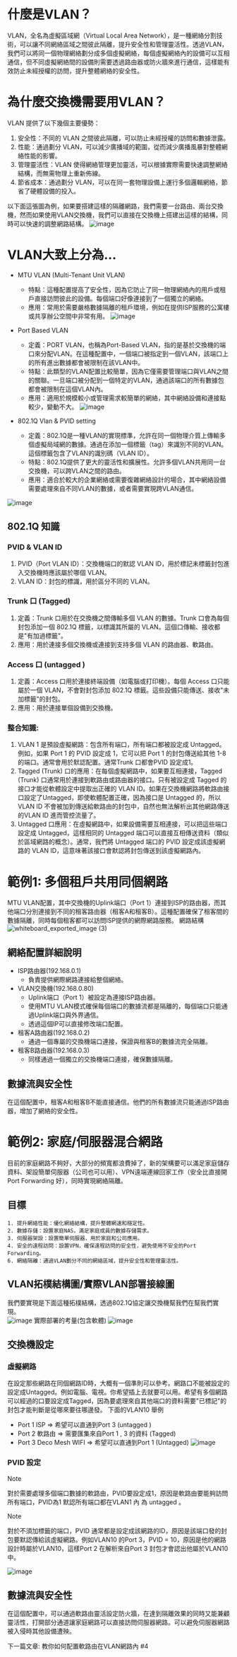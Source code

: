 # 什麼是VLAN？ 
VLAN，全名為虛擬區域網（Virtual Local Area Network），是一種網絡分割技術，可以讓不同網絡區域之間彼此隔離，提升安全性和管理靈活性。透過VLAN，我們可以將同一個物理網絡劃分成多個虛擬網絡，每個虛擬網絡內的設備可以互相通信，但不同虛擬網絡間的設備則需要透過路由器或防火牆來進行通信，這樣能有效防止未經授權的訪問，提升整體網絡的安全性。

# 為什麼交換機需要用VLAN？
VLAN 提供了以下幾個主要優勢：
1. 安全性：不同的 VLAN 之間彼此隔離，可以防止未經授權的訪問和數據泄露。
2. 性能：通過劃分 VLAN，可以減少廣播域的範圍，從而減少廣播風暴對整體網絡性能的影響。
3. 管理靈活性：VLAN 使得網絡管理更加靈活，可以根據實際需要快速調整網絡結構，而無需物理上重新佈線。
4. 節省成本：通過劃分 VLAN，可以在同一套物理設備上運行多個邏輯網絡，節省了硬體設備的投入。

以下面這張圖為例，如果要搭建這樣的隔離網路，我們需要一台路由、兩台交換機，然而如果使用VLAN交換機，我們可以直接在交換機上搭建出這樣的結構，同時可以快速的調整網路結構。
![image](https://github.com/hhjjy/hhjjy.github.io/assets/45664168/2e13d2c5-b10e-40a5-a9e1-f91754154e62)

# VLAN大致上分為...
 - MTU VLAN (Multi-Tenant Unit VLAN)
    - 特點：這種配置提高了安全性，因為它防止了同一物理網絡內的用戶或租戶直接訪問彼此的設備。每個端口好像連接到了一個獨立的網絡。
    - 應用：常用於需要嚴格數據隔離的租戶環境，例如在提供ISP服務的公寓樓或共享辦公空間中非常有用。
![image](https://github.com/hhjjy/hhjjy.github.io/assets/45664168/6bfca0ee-5f69-46ee-b5a4-6296551b0b83)
  
  - Port Based VLAN 
    - 定義：PORT VLAN，也稱為Port-Based VLAN，指的是基於交換機的端口來分配VLAN。在這種配置中，一個端口被指定到一個VLAN，該端口上的所有進出數據都會被限制在該VLAN中。
    - 特點：此類型的VLAN配置比較簡單，因為它僅需要管理端口與VLAN之間的關聯。一旦端口被分配到一個特定的VLAN，通過該端口的所有數據包都會被限制在這個VLAN內。
    - 應用：適用於規模較小或管理需求較簡單的網絡，其中網絡設備和連接點較少，變動不大。
![image](https://github.com/hhjjy/hhjjy.github.io/assets/45664168/c0ea0159-c93c-4adf-9d5e-d10b3eb7b51b)
  - 802.1Q Vlan & PVID setting 
    - 定義：802.1Q是一種VLAN的實現標準，允許在同一個物理介質上傳輸多個虛擬局域網的數據。通過在添加一個標籤（tag）來識別不同的VLAN。這個標籤包含了VLAN的識別碼（VLAN ID）。
    - 特點：802.1Q提供了更大的靈活性和擴展性。允許多個VLAN共用同一台交換機，可以跨VLAN之間的路由。
    - 應用：適合於較大的企業網絡或需要復雜網絡設計的場合，其中網絡設備需要處理來自不同VLAN的數據，或者需要實現跨VLAN通信。
    
![image](https://github.com/hhjjy/hhjjy.github.io/assets/45664168/ced3b540-9263-442d-8819-7383702b88d2)

## 802.1Q 知識
### PVID & VLAN ID
1. PVID（Port VLAN ID）：交換機端口的默認 VLAN ID，用於標記未標籤封包進入交換機時應該屬於哪個 VLAN。
2. VLAN ID：封包的標識，用於區分不同的 VLAN。
### Trunk 口 (Tagged)
1. 定義：Trunk 口用於在交換機之間傳輸多個 VLAN 的數據。Trunk 口會為每個封包添加一個 802.1Q 標籤，以標識其所屬的 VLAN。這個口傳輸、接收都是"有加過標籤"。
2. 應用：用於連接多個交換機或連接到支持多個 VLAN 的路由器、軟路由。
### Access 口  (untagged )
1. 定義：Access 口用於連接終端設備（如電腦或打印機）。每個 Access 口只能屬於一個 VLAN，不會對封包添加 802.1Q 標籤。這些設備只能傳送、接收"未加標籤"的封包。    
2. 應用：用於連接單個設備到交換機。
### 整合知識:

1.  VLAN 1 是預設虛擬網路：包含所有端口，所有端口都被設定成 Untagged。例如，如果 Port 1 的 PVID 設定成 1，它可以把 Port 1 的封包傳送給其他 1-8 的端口。通常會用於默認配置。通常Trunk 口都會PVID 設定成1。
3. Tagged (Trunk) 口的應用：在每個虛擬網路中，如果要互相連接，Tagged (Trunk) 口通常用於連接到軟路由或路由器的接口。只有被設定成 Tagged 的接口才能從軟體設定中提取出正確的 VLAN ID。如果在交換機網路將軟路由接口設定了Untagged，即使軟體配置正確，因為接口是 Untagged 的，所以 VLAN ID 不會被加到傳送給軟路由的封包中，自然也無法解析出其他網路傳送的VLAN ID 進而管控流量了。
4. Untagged 口應用：在虛擬網路中，如果設備需要互相連接，可以把這些端口設定成 Untagged，這樣相同的 Untagged 端口可以直接互相傳送資料（類似於區域網路的概念）。通常，我們將 Untagged 端口的 PVID 設定成該虛擬網路的 VLAN ID，這意味著該接口會默認將封包傳送到該虛擬網路內。

# 範例1: 多個租戶共用同個網路
  MTU VLAN配置，其中交換機的Uplink端口（Port 1）連接到ISP的路由器，而其他端口分別連接到不同的租客路由器（租客A和租客B）。這種配置確保了租客間的數據隔離，同時每個租客都可以訪問ISP提供的網際網路服務。
網路結構
![whiteboard_exported_image (3)](https://github.com/hhjjy/hhjjy.github.io/assets/45664168/fb75e72c-2783-4031-9f78-6c92d1cf994f)
## 網絡配置詳細說明
  - ISP路由器(192.168.0.1)
    - 負責提供網際網路連接給整個網絡。
  - VLAN交換機(192.168.0.80)
    - Uplink端口（Port 1）被設定為連接ISP路由器。
    - 使用MTU VLAN模式確保每個端口的數據流都是隔離的，每個端口只能通過Uplink端口與外界通信。
    - 透過這個IP可以直接修改端口配置。
  - 租客A路由器(192.168.0.2)
    - 通過一個專屬的交換機端口連接，保證與租客B的數據流完全隔離。
  - 租客B路由器(192.168.0.3)
    - 同樣通過一個獨立的交換機端口連接，確保數據隔離。
## 數據流與安全性
  在這個配置中，租客A和租客B不能直接通信。他們的所有數據流只能通過ISP路由器，增加了網絡的安全性。
# 範例2: 家庭/伺服器混合網路
  目前的家庭網路不夠好，大部分的頻寬都浪費掉了，新的架構要可以滿足家庭儲存資料、架設簡單伺服器（公司也可以用）、VPN遠端連線回家工作（安全比直接開Port Forwarding 好），同時實現網絡隔離。
## 目標
    1. 提升網絡性能：優化網絡結構，提升整體網速和穩定性。
    2. 數據存儲：設置家庭NAS，滿足家庭成員的數據存儲需求。
    3. 伺服器架設：設置簡單伺服器，用於家庭和公司應用。
    4. 安全的遠程訪問：設置VPN，確保遠程訪問的安全性，避免使用不安全的Port Forwarding。
    6. 網絡隔離：通過VLAN劃分不同的網絡區域，提升安全性和管理靈活性。
## VLAN拓樸結構圖/實際VLAN部署接線圖
我們要實現是下面這種拓樸結構，透過802.1Q協定讓交換機幫我們在幫我們實現。    
![image](https://github.com/hhjjy/hhjjy.github.io/assets/45664168/67a8743f-b5a7-4bc6-8f43-6ff8ba6b1695)
實際部署的考量(包含軟體)
![image](https://github.com/hhjjy/hhjjy.github.io/assets/45664168/e956ba5a-a14b-4568-8301-18c203b1aee4)

## 交換機設定
### 虛擬網路
在設定那些網路在同個網路ID時，大概有一個準則可以參考。網路口不能被設定的設定成Untagged。例如電腦、電視。你希望插上去就要可以用。希望有多個網路可以經過的口要設定成Tagged，因為要處理來自其他端口的資料需要"已標記"的封包才能判斷是從哪來要往哪邊發。
下面的VLAN10 舉例
- Port 1 ISP => 希望可以直通到Port 3 (untagged )
- Port 2 軟路由 => 需要匯集來自Port 1 , 3 的資料 (Tagged) 
- Port 3 Deco Mesh WIFI => 希望可以直通到Port 1 (Untagged)
![image](https://github.com/hhjjy/hhjjy.github.io/assets/45664168/231e1fc4-ed55-402f-ad7b-8abe690e4550)
### PVID 設定
> [!NOTE]
> 對於需要處理多個端口數據的軟路由，PVID要設定成1，原因是軟路由要能夠訪問所有端口，PVID為1 默認所有端口都在VLAN1 內 為 untagged 。

> [!NOTE]
> 對於不須加標籤的端口，PVID 通常都是設定成該網路的ID，原因是該端口發的封包要默認傳給該虛擬網路。例如VLAN10 的Port 3，PVID = 10，原因是他的網路設計時屬於VLAN10，這樣Port 2 在解析來自Port 3 封包才會認出他屬於VLAN10中。

![image](https://github.com/hhjjy/hhjjy.github.io/assets/45664168/97db2925-4c86-467c-8235-ee46ff5f5f55)
## 數據流與安全性
在這個配置中，可以通過軟路由靈活設定防火牆，在達到隔離效果的同時又能兼顧靈活性，打開部分通道讓家庭網路可以直接訪問伺服器網路。可以避免伺服器網路被入侵時其他設備遭殃。

下一篇文章: 教你如何配置軟路由在VLAN網路內 #4 
    
    

